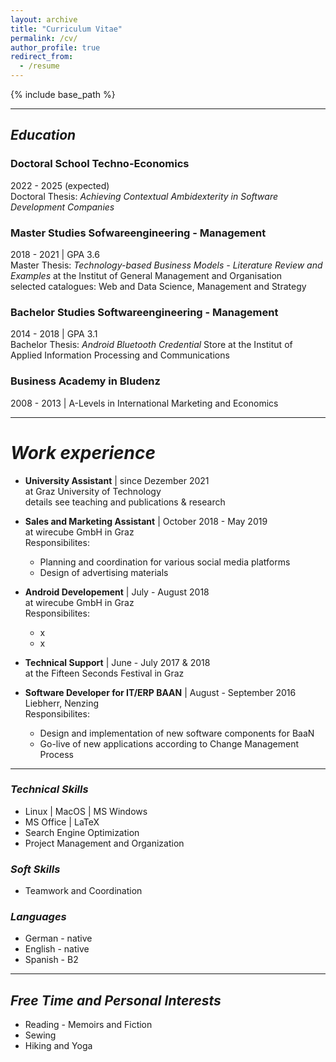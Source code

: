 ```yaml
---
layout: archive
title: "Curriculum Vitae"
permalink: /cv/
author_profile: true
redirect_from:
  - /resume
---
```


{% include base_path %}

---

## *Education*

### Doctoral School Techno-Economics
  2022 - 2025 (expected) <br />
  Doctoral Thesis: *Achieving Contextual Ambidexterity in Software Development Companies* 

### Master Studies Sofwareengineering - Management
  2018 - 2021 | GPA 3.6 <br />
  Master Thesis: *Technology-based Business Models - Literature Review and Examples* at the Institut of General Management and Organisation <br />
  selected catalogues: Web and Data Science, Management and Strategy

### Bachelor Studies Softwareengineering - Management
  2014 - 2018 | GPA 3.1 <br />
  Bachelor Thesis: *Android Bluetooth Credential* Store at the Institut of Applied Information Processing and Communications


### Business Academy in Bludenz
  2008 - 2013 | A-Levels in International Marketing and Economics

---

# *Work experience*

* **University Assistant** | since Dezember 2021 <br />
  at Graz University of Technology <br />
  details see teaching and publications & research

* **Sales and Marketing Assistant** | October 2018 - May 2019 <br />
  at wirecube GmbH in Graz <br />
  Responsibilites:
  * Planning and coordination for various social media platforms 
  * Design of advertising materials

* **Android Developement** | July - August 2018 <br />
  at wirecube GmbH in Graz <br />
  Responsibilites:
  * x
  * x

* **Technical Support** | June - July 2017 & 2018 <br />
  at the Fifteen Seconds Festival in Graz

* **Software Developer for IT/ERP BAAN** | August - September 2016 <br />
  Liebherr, Nenzing <br />
  Responsibilites:
  * Design and implementation of new software components for BaaN 
  * Go-live of new applications according to Change Management Process

---

### *Technical Skills*
  * Linux | MacOS | MS Windows
  * MS Office | LaTeX
  * Search Engine Optimization
  * Project Management and Organization

### *Soft Skills*
  * Teamwork and Coordination

### *Languages*
  * German - native
  * English - native
  * Spanish - B2


---

## *Free Time and Personal Interests*

* Reading - Memoirs and Fiction
* Sewing 
* Hiking and Yoga


<!-- Publications
======
  <ul>{% for post in site.publications %}
    {% include archive-single-cv.html %}
  {% endfor %}</ul> -->
  
<!-- Talks
======
  <ul>{% for post in site.talks %}
    {% include archive-single-talk-cv.html %}
  {% endfor %}</ul> -->
  
<!-- Teaching
======
  <ul>{% for post in site.teaching %}
    {% include archive-single-cv.html %}
  {% endfor %}</ul> -->
  
<!-- Service and leadership
======
* Currently signed in to 43 different slack teams -->

